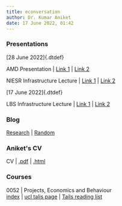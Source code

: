 ```yaml
---
title: econversation
author: Dr. Kumar Aniket
date: 17 June 2022, 01:42
---
```


<!-- <link rel="stylesheet" href="style.css"> -->

<link rel="stylesheet" href="/Users/aniket/_files/1/style3.css">

### Presentations

[28 June 2022]{.dtdef}

AMD Presentation | [Link 1](https://econversation.github.io/pres/amd/1.html) | [Link 2](http://aniket.co.uk/research/pres/amd/1.html#1) 

NIESR Infrastructure Lecture | [Link 1](https://econversation.github.io/pres/niesr/1.html) | [Link 2](http://aniket.co.uk/research/pres/niesr/1.html#1) 

[17 June 2022]{.dtdef}

LBS Infrastructure Lecture | [Link 1](https://econversation.github.io/pres/infra/1.html) | [Link 2](http://aniket.co.uk/research/pres/infra/1.html#1)  

### Blog

[Research](https://econversation.github.io/blog/research/) |
[Random](https://econversation.github.io/blog/random/) 

### Aniket's CV 

CV | [ .pdf](http://www.aniket.co.uk/research/cv-aniket.pdf)  | [.html](cv.html)


### Courses

0052 | Projects, Economics and Behaviour  
[index](0052/index.html) | 
[ucl talis page](https://ucl.rl.talis.com/modules/bcpm0052.html) | 
[Tails reading list](https://rl.talis.com/3/ucl/lists/0E9053CC-50DA-F00B-F8C6-4E931E49DE56.html?lang=en-gb)








